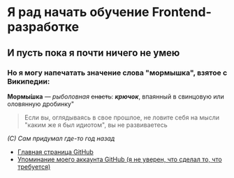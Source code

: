 # Я рад начать обучение Frontend-разработке #
## И пусть пока я почти ничего не умею ##
### Но я могу напечатать значение слова "мормышка", взятое с Википедии: ###

**Мормы́шка** — *рыболовная* ~~снасть~~: ***крючок***, впаянный в свинцовую или оловянную дробинку"

>Если вы, оглядываясь в свое прошлое, не ловите себя на мысли "каким же я был идиотом", вы не развиваетесь
>
*(С) Сам придумал где-то год назад*

  * [Главная страница GitHub](https://github.com/)<br>
  * [Упоминание моего аккаунта GitHub (я не уверен, что сделал то, что требуется)](https://github.com/xL1mb0)
